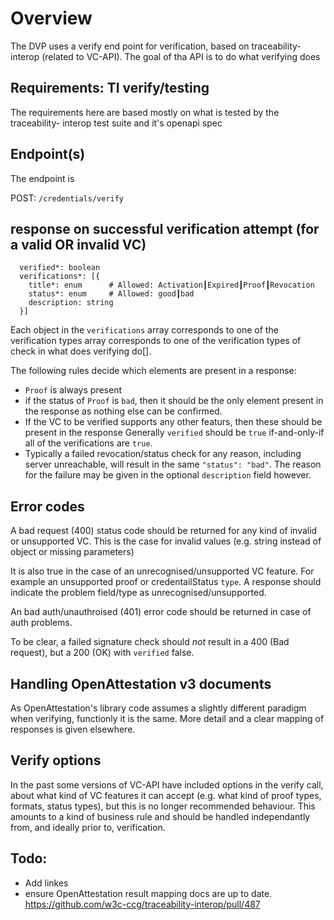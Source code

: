 # Overview

The DVP uses a verify end point for verification, based on traceability-
interop (related to VC-API). The goal of tha API is to do what verifying does

## Requirements: TI verify/testing

The requirements here are based mostly on what is tested by the traceability-
interop test suite and it's openapi spec

## Endpoint(s)

The endpoint is

POST: `/credentials/verify`

## response on successful verification attempt (for a valid OR invalid VC)

    
    
      verified*: boolean
      verifications*: [{
        title*: enum      # Allowed: Activation┃Expired┃Proof┃Revocation
        status*: enum     # Allowed: good┃bad
        description: string
      }]
     
    

Each object in the `verifications` array corresponds to one of the
verification types array corresponds to one of the verification types of check
in what does verifying do[].

The following rules decide which elements are present in a response:

  * `Proof` is always present
  * if the status of `Proof` is `bad`, then it should be the only element present in the response as nothing else can be confirmed.
  * If the VC to be verified supports any other featurs, then these should be present in the response Generally `verified` should be `true` if-and-only-if all of the verifications are `true`.
  * Typically a failed revocation/status check for any reason, including server unreachable, will result in the same `"status": "bad"`. The reason for the failure may be given in the optional `description` field however.

## Error codes

A bad request (400) status code should be returned for any kind of invalid or
unsupported VC. This is the case for invalid values (e.g. string instead of
object or missing parameters)

It is also true in the case of an unrecognised/unsupported VC feature. For
example an unsupported proof or credentailStatus `type`. A response should
indicate the problem field/type as unrecognised/unsupported.

An bad auth/unauthroised (401) error code should be returned in case of auth
problems.

To be clear, a failed signature check should _not_ result in a 400 (Bad
request), but a 200 (OK) with `verified` false.

## Handling OpenAttestation v3 documents

As OpenAttestation's library code assumes a slightly different paradigm when
verifying, functionly it is the same. More detail and a clear mapping of
responses is given elsewhere.

## Verify options

In the past some versions of VC-API have included options in the verify call,
about what kind of VC features it can accept (e.g. what kind of proof types,
formats, status types), but this is no longer recommended behaviour. This
amounts to a kind of business rule and should be handled independantly from,
and ideally prior to, verification.

## Todo:

  * Add linkes
  * ensure OpenAttestation result mapping docs are up to date. https://github.com/w3c-ccg/traceability-interop/pull/487



